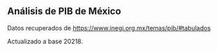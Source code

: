 ## Análisis de PIB de México

Datos recuperados de https://www.inegi.org.mx/temas/pib/#tabulados

Actualizado a base 20218.